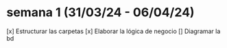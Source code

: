 # semana 1 (31/03/24 - 06/04/24)
  [x] Estructurar las carpetas
  [x] Elaborar la lógica de negocio
  [] Diagramar la bd

